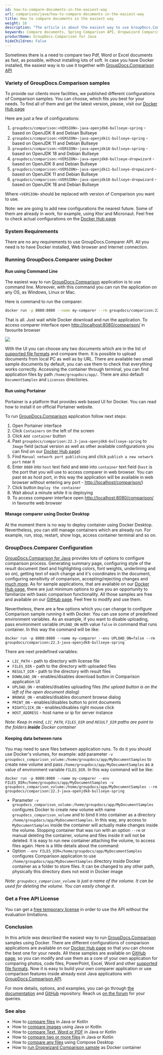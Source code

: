 ```yaml
---
id: how-to-compare-documents-in-the-easiest-way
url: comparison/java/how-to-compare-documents-in-the-easiest-way
title: How to compare documents in the easiest way
weight: 16
description: "The article is about the easiest way to use GroupDocs.Comparison API to compare documents"
keywords: Compare documents, Spring Comparison API, Dropwizard Comparison API, Comparison Tool with Docker
productName: GroupDocs.Comparison for Java
hideChildren: False
---
```

Sometimes there is a need to compare two Pdf, Word or Excel documents as fast, as possible, without installing lots of soft. In case you have Docker installed, the easiest way is to use it together with [GroupDocs.Comparison API](https://products.groupdocs.com/comparison)

### Variety of GroupDocs.Comparison samples

To provide our clients more facilities, we published different configurations of Comparison samples. You can choose, which fits you best for your needs. To find all of them and get the latest version, please, visit our [Docker Hub page](https://hub.docker.com/r/groupdocs/comparison)

Here are just a few of configurations:

1. `groupdocs/comparison:<VERSION>-java-openjdk8-bullseye-spring` - based on OpenJDK 8 and Debian Bullseye
2. `groupdocs/comparison:<VERSION>-java-openjdk11-bullseye-spring` - based on OpenJDK 11 and Debian Bullseye
3. `groupdocs/comparison:<VERSION>-java-openjdk18-bullseye-spring` - based on OpenJDK 18 and Debian Bullseye
4. `groupdocs/comparison:<VERSION>-java-openjdk8-bullseye-dropwizard` - based on OpenJDK 8 and Debian Bullseye
5. `groupdocs/comparison:<VERSION>-java-openjdk11-bullseye-dropwizard` - based on OpenJDK 11 and Debian Bullseye
6. `groupdocs/comparison:<VERSION>-java-openjdk18-bullseye-dropwizard` - based on OpenJDK 18 and Debian Bullseye

Where `<VERSION>` should be replaced with version of Comparison you want to use.

Note: we are going to add new configurations the nearest future. Some of them are already in work, for example, using Ktor and Micronaut. Feel free to check actual configurations on the [Docker Hub page](https://hub.docker.com/r/groupdocs/comparison)

### System Requirements

There are no any requirements to use GroupDocs.Comparer API. All you need is to have Docker installed, Web browser and Internet connection.

### Running GroupDocs.Comparer using Docker

#### Run using Command Line

The easiest way to run [GroupDocs.Comparison](https://products.groupdocs.com/comparison/java) application is to use command line. Moreover, with this command you can run the application on any OS, as Windows, Linux or Mac.

Here is command to run the comparer:

```bash
docker run -p 8080:8080 --name my-comparer --rm groupdocs/comparison:22.3-java-openjdk8-bullseye-dropwizard
```

That is all. Just wait while Docker download and run the application. To access comparer interface open [http://localhost:8080/comparison/](http://localhost:8080/comparison/) in favourite browser

![](comparison/java/images/how-to-compare-documents-in-the-easiest-way.png)

With the UI you can choose any two documents which are in the list of [supported file formats](/comparison/java/supported-document-formats/) and compare them. It is possible to upload documents from local PC as well as by URL. There are available two small sample documents by default, you can use them to check that everything works correctly. Accessing the container through terminal, you can find application files by path `/home/groupdocs/app/`. There are also default `DocumentSamples` and `Licenses` directories.

#### Run using Portainer

Portainer is a platform that provides web based UI for Docker. You can read how to install it on official Portainer website.

To run [GroupDocs.Comparison](https://products.groupdocs.com/comparison/java) application follow next steps:

1. Open Portainer interface
2. Click `Containers` on the left of the screen
3. Click `Add container` button
4. Past `groupdocs/comparison:22.3-java-openjdk8-bullseye-spring` to `Image` field (actual version as well as other available configurations you can find on our [Docker Hub page](https://hub.docker.com/r/groupdocs/comparison/tags))
5. Find `Manual network port publishing` and click `publish a new network port` near it
6. Enter `8080` into `host` text field and `8080` into `container` text field (`host` is the port that you will use to access comparer in web browser. You can past `80` as host port, in this way the application will be available in web browser without entering any port - [http://localhost/comparison/](http://localhost/comparison/))
7. Click button `Deploy the container`
8. Wait about a minute while it is deploying
9. To access comparer interface open [http://localhost:8080/comparison/](http://localhost:8080/comparison/) in favourite web browser

#### Manage comparer using Docker Desktop

At the moment there is no way to deploy container using Docker Desktop. Nevertheless, you can still manage containers which are already run. For example, run, stop, restart, show logs, access container terminal and so on.

### GroupDocs.Comparer Configuration

[GroupDocs.Comparison for Java](https://products.groupdocs.com/comparison/java) provides lots of options to configure comparison process. Generating summary page, configuring style of the result document (text and highlighting colors, font weights, underlining and so on), getting text of each change and it's coordinates in the document, configuring sensitivity of comparison, accepting/rejecting changes and [much more](https://docs.groupdocs.com/comparison/java/groupdocs-comparison-overview/). As for sample applications, that are available on our [Docker Hub page](https://hub.docker.com/r/groupdocs/comparison/), there are just minimum options to give you an opportunity to familiarize with basic comparison functionality. All those samples are free and available on our [GitHub page](https://github.com/groupdocs-comparison/GroupDocs.Comparison-for-Java). Feel free to modify and use them.

Nevertheless, there are a few options which you can change to configure Comparison sample running it with Docker. You can use some of predefined environment variables. As an example, if you want to disable uploading, pass environment variable `UPLOAD_ON` with value `false` in command that runs container. In this way the command will be like:

```shell
docker run -p 8080:8080 --name my-comparer --env UPLOAD_ON=false --rm groupdocs/comparison:22.3-java-openjdk8-bullseye-spring
```

There are next predefined variables:
* `LIC_PATH` - path to directory with license file
* `FILES_DIR` - path to the directory with uploaded files
* `RESULT_DIR` - path to the directory with result files
* `DOWNLOAD_ON` - enables/disables download button in Comparison application UI
* `UPLOAD_ON` - enables/disables uploading files _(the upload button is on the left of the open document dialog)_
* `BROWSE_ON` - enables/disables document browse dialog
* `PRINT_ON` - enables/disables button to print documents
* `RIGHTCLICK_ON` - enables/disables right mouse click
* `HOST_ADDRESS` - host name or ip for server instance

_Note: Keep in mind, `LIC_PATH`, `FILES_DIR` and `RESULT_DIR` paths are point to the folders **inside** Docker container_

#### Keeping data between runs

You may need to save files between application runs. To do it you should use Docker's volumes, for example: add parameter `-v groupdocs_comparison_volume:/home/groupdocs/app/MyDocumentSamples` to create new volume and pass `/home/groupdocs/app/MyDocumentSamples` as a value of environment variable `FILES_DIR`. In this way command will be like:

```shell
docker run -p 8080:8080 --name my-comparer --env FILES_DIR=/home/groupdocs/app/MyDocumentSamples -v groupdocs_comparison_volume:/home/groupdocs/app/MyDocumentSamples --rm groupdocs/comparison:22.3-java-openjdk8-bullseye-spring
```

* Parameter `-v groupdocs_comparison_volume:/home/groupdocs/app/MyDocumentSamples` configures Docker to create new volume with name `groupdocs_comparison_volume` and to bind it into container as a directory `/home/groupdocs/app/MyDocumentSamples`. In this way, any access to `MyDocumentSamples` inside the container will actually make changes inside the volume. Stopping container that was run with an option `--rm` or manual deleting the container, volume and files inside it will not be deleted. It is easy to run new container attaching the volume, to access files again.
  Here is a little details about the command:
* Option `--env FILES_DIR=/home/groupdocs/app/MyDocumentSamples` configures Comparison application to use `/home/groupdocs/app/MyDocumentSamples` directory inside Docker container as a folder to store files. It can be changed to any other path, physically this directory does not exist in Docker image

_Note: `groupdocs_comparison_volume` is just a name of the volume. It can be used for deleting the volume. You can easily change it._

### Get a Free API License

You can get a [free temporary license](https://purchase.groupdocs.com/temporary-license) in order to use the API without the evaluation limitations.

### Conclusion

In this article was described the easiest way to run [GroupDocs.Comparison](https://products.groupdocs.com/comparison/) samples using Docker. There are different configurations of comparison applications are available on our [Docker Hub page](https://hub.docker.com/r/groupdocs/comparison/tags) so that you can choose the best one for your needs. All these samples are available on [GitHub page](https://github.com/groupdocs-comparison/GroupDocs.Comparison-for-Java), so you can modify and use them as a core of your own application for comparing photos, code files, PowerPoint, Excel, Word and other [supported file formats](/comparison/java/supported-document-formats/). Now it is easy to build your own comparer application or use comparison features inside already exist Java applications with [GroupDocs.Comparison API](https://products.groupdocs.com/comparison/java).

For more details, options, and examples, you can go through [the documentation](/comparison/java/getting-started/) and [GitHub](https://github.com/groupdocs-comparison) repository. Reach us [on the forum](https://forum.groupdocs.com/) for your queries.

### See also

* How to [compare files](/comparison/java/how-to-compare-files-in-java-or-kotlin) in Java or Kotlin
* How to [compare images](/comparison/java/how-to-compare-images-using-java-or-kotlin) using Java or Kotlin
* How to [compare Text, Word or PDF](/comparison/java/how-to-compare-text-word-pdf-in-java-or-kotlin) in Java or Kotlin
* How to [compare two or more files](/comparison/java/how-to-compare-two-or-more-files-in-java-or-kotlin) in Java or Kotlin
* How to [compare any files](/comparison/java/how-to-compare-any-files-using-compose-desktop) using Compose Desktop
* How to [run Dropwizard Comparison sample](comparison/java/how-to-run-dropwizard-comparison-sample-using-docker) as Docker container